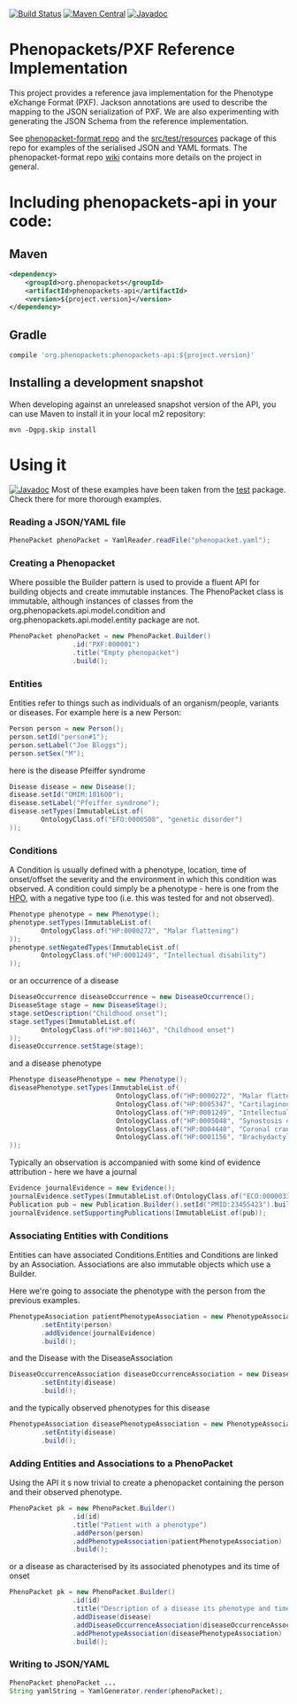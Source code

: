 [![Build Status](https://travis-ci.org/phenopackets/phenopacket-reference-implementation.svg?branch=master)](https://travis-ci.org/phenopackets/phenopacket-reference-implementation)
[![Maven Central](https://maven-badges.herokuapp.com/maven-central/org.phenopackets/phenopackets-api/badge.svg)](https://maven-badges.herokuapp.com/maven-central/org.phenopackets/phenopackets-api)
[![Javadoc](https://javadoc-emblem.rhcloud.com/doc/org.phenopackets/phenopackets-api/badge.svg)](http://www.javadoc.io/doc/org.phenopackets/phenopackets-api)

# Phenopackets/PXF Reference Implementation

This project provides a reference java implementation for the Phenotype eXchange Format (PXF). Jackson annotations are 
used to describe the mapping to the JSON serialization of PXF. We are also experimenting with generating the JSON Schema 
from the reference implementation.

See [phenopacket-format repo](https://github.com/phenopackets/phenopacket-format) and the [src/test/resources](https://github.com/phenopackets/phenopacket-reference-implementation/tree/master/src/test/resources) package of this repo for examples of 
the serialised JSON and YAML formats. The phenopacket-format repo [wiki](https://github.com/phenopackets/phenopacket-format/wiki) contains more details on the project 
in general.

# Including phenopackets-api in your code:
## Maven
```xml
<dependency>
    <groupId>org.phenopackets</groupId>
    <artifactId>phenopackets-api</artifactId>
    <version>${project.version}</version>
</dependency>
```

## Gradle
```groovy
compile 'org.phenopackets:phenopackets-api:${project.version}'
```

## Installing a development snapshot
When developing against an unreleased snapshot version of the API, you can use Maven to install it in your local m2 repository:

```
mvn -Dgpg.skip install
```

# Using it

[![Javadoc](https://javadoc-emblem.rhcloud.com/doc/org.phenopackets/phenopackets-api/badge.svg)](http://www.javadoc.io/doc/org.phenopackets/phenopackets-api)
Most of these examples have been taken from the [test](https://github.com/phenopackets/phenopacket-reference-implementation/tree/master/src/test) package.
Check there for more thorough examples. 

### Reading a JSON/YAML file
```java
PhenoPacket phenoPacket = YamlReader.readFile("phenopacket.yaml");
```

### Creating a Phenopacket
Where possible the Builder pattern is used to provide a fluent API for building objects and create immutable instances. 
The PhenoPacket class is immutable, although instances of classes from the org.phenopackets.api.model.condition and 
org.phenopackets.api.model.entity package are not.

```java
PhenoPacket phenoPacket = new PhenoPacket.Builder()
                .id("PXF:000001")
                .title("Empty phenopacket")
                .build();
```
### Entities
Entities refer to things such as individuals of an organism/people, variants or diseases. For example here is a new Person:
```java
Person person = new Person();
person.setId("person#1");
person.setLabel("Joe Bloggs");
person.setSex("M");
```
here is the disease Pfeiffer syndrome
```java
Disease disease = new Disease();
disease.setId("OMIM:101600");
disease.setLabel("Pfeiffer syndrome");
disease.setTypes(ImmutableList.of(
        OntologyClass.of("EFO:0000508", "genetic disorder")
));
```

### Conditions
A Condition is usually defined with a phenotype, location, time of onset/offset
the severity and the environment in which this condition was observed. A condition could simply be a phenotype - here is 
one from the [HPO](http://human-phenotype-ontology.org), with a negative type too (i.e. this was tested for and not observed).
```java
Phenotype phenotype = new Phenotype();
phenotype.setTypes(ImmutableList.of(
        OntologyClass.of("HP:0000272", "Malar flattening")
));
phenotype.setNegatedTypes(ImmutableList.of(
        OntologyClass.of("HP:0001249", "Intellectual disability")
));
```
or an occurrence of a disease
```java
DiseaseOccurrence diseaseOccurrence = new DiseaseOccurrence();
DiseaseStage stage = new DiseaseStage();
stage.setDescription("Childhood onset");
stage.setTypes(ImmutableList.of(
        OntologyClass.of("HP:0011463", "Childhood onset")
));
diseaseOccurrence.setStage(stage);
```
and a disease phenotype
```java
Phenotype diseasePhenotype = new Phenotype();
diseasePhenotype.setTypes(ImmutableList.of(
                           OntologyClass.of("HP:0000272", "Malar flattening"),
                           OntologyClass.of("HP:0005347", "Cartilaginous trachea"),
                           OntologyClass.of("HP:0001249", "Intellectual disability"),
                           OntologyClass.of("HP:0005048", "Synostosis of carpal bones"),
                           OntologyClass.of("HP:0004440", "Coronal craniosynostosis"),
                           OntologyClass.of("HP:0001156", "Brachydactyly syndrome")
));
```

Typically an observation is accompanied with some kind of evidence attribution - here we have a journal
```java
Evidence journalEvidence = new Evidence();
journalEvidence.setTypes(ImmutableList.of(OntologyClass.of("ECO:0000033", "TAS")));
Publication pub = new Publication.Builder().setId("PMID:23455423").build();
journalEvidence.setSupportingPublications(ImmutableList.of(pub));
```

### Associating Entities with Conditions
Entities can have associated Conditions.Entities and Conditions are linked by an Association.
Associations are also immutable objects which use a Builder. 

Here we're going to associate the phenotype with the person from the previous examples.
```java
PhenotypeAssociation patientPhenotypeAssociation = new PhenotypeAssociation.Builder(phenotype)
        .setEntity(person)
        .addEvidence(journalEvidence)
        .build();
```
and the Disease with the DiseaseAssociation
```java
DiseaseOccurrenceAssociation diseaseOccurrenceAssociation = new DiseaseOccurrenceAssociation.Builder(diseaseOccurrence)
        .setEntity(disease)
        .build();
```
and the typically observed phenotypes for this disease
 ```java
 PhenotypeAssociation diseasePhenotypeAssociation = new PhenotypeAssociation.Builder(diseasePhenotype)
         .setEntity(disease)
         .build();
 ```

### Adding Entities and Associations to a PhenoPacket
Using the API it s now trivial to create a phenopacket containing the person and their observed phenotype. 
```java
PhenoPacket pk = new PhenoPacket.Builder()
                .id(id)
                .title("Patient with a phenotype")
                .addPerson(person)
                .addPhenotypeAssociation(patientPhenotypeAssociation)
                .build();
```
or a disease as characterised by its associated phenotypes and its time of onset
```java
PhenoPacket pk = new PhenoPacket.Builder()
                .id(id)
                .title("Description of a disease its phenotype and time of onset")
                .addDisease(disease)
                .addDiseaseOccurrenceAssociation(diseaseOccurrenceAssociation)
                .addPhenotypeAssociation(diseasePhenotypeAssociation)
                .build();
```

### Writing to JSON/YAML
```java
PhenoPacket phenoPacket ...
String yamlString = YamlGenerator.render(phenoPacket);
```
